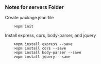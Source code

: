 ### Notes for servers Folder

Create package.json file

		>npm init
		
Install express, cors, body-parser, and jquery

		>npm install express --save
		>npm install cors --save
		>npm install body-parser --save
		>npm install jquery --save






